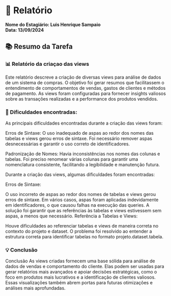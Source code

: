  # 📜 Relatório

**Nome do Estagiário: Luis Henrique Sampaio**  
**Data: 13/09/2024**

 ## 📚 Resumo da Tarefa

 ### 📊 Relatório da criaçao das views

 Este relatório descreve a criação de diversas views para análise de dados de um sistema de compras. 
 O objetivo foi gerar resumos que facilitassem o entendimento de comportamentos de vendas, gastos de clientes e métodos de pagamento.
 As views foram configuradas para fornecer insights valiosos sobre as transações realizadas e a performance dos produtos vendidos.
 
 ### 🔎 Dificuldades encontradas:

 As principais dificuldades encontradas durante a criação das views foram:

Erros de Sintaxe: O uso inadequado de aspas ao redor dos nomes das tabelas e views gerou erros de sintaxe. Foi necessário remover aspas desnecessárias e garantir o uso correto de identificadores.

Padronização de Nomes: Havia inconsistências nos nomes das colunas e tabelas. Foi preciso renomear várias colunas para garantir uma nomenclatura consistente, facilitando a legibilidade e manutenção futura.

Durante a criação das views, algumas dificuldades foram encontradas:

Erros de Sintaxe:

O uso incorreto de aspas ao redor dos nomes de tabelas e views gerou erros de sintaxe. Em vários casos, aspas foram aplicadas indevidamente em identificadores, o que causou falhas na execução das queries. A solução foi garantir que as referências às tabelas e views estivessem sem aspas, a menos que necessário.
Referência a Tabelas e Views:

Houve dificuldades ao referenciar tabelas e views de maneira correta no contexto do projeto e dataset. O problema foi resolvido ao entender a estrutura correta para identificar tabelas no formato projeto.dataset.tabela.

### 💡 Conclusão
Conclusão
As views criadas fornecem uma base sólida para análise de dados de vendas e comportamento do cliente. Elas podem ser usadas para gerar relatórios mais avançados e apoiar decisões estratégicas, como o foco em produtos mais lucrativos e a identificação de clientes valiosos. Essas visualizações também abrem portas para futuras otimizações e análises mais aprofundadas.

